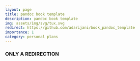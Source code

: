 ```yaml
---
layout: page
title: pandoc book template
description: pandoc book template
img: assets/img/svg/tux.svg
redirect: https://github.com/adarijani/book_pandoc_template
importance: 1
category: personal plans
---
```


### ONLY A REDIRECTION

